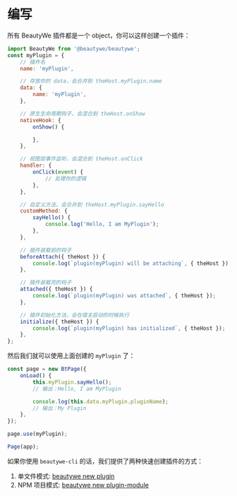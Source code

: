 # 编写

所有 BeautyWe 插件都是一个 object，你可以这样创建一个插件：

```javascript
import BeautyWe from '@beautywe/beautywe';
const myPlugin = {
    // 插件名
    name: 'myPlugin',

    // 存放你的 data，会合并到 theHost.myPlugin.name
    data: {
        name: 'myPlugin',
    },

    // 原生生命周期钩子，会混合到 theHost.onShow
    nativeHook: {
        onShow() {

        },
    },

    // 视图层事件监听，会混合到 theHost.onClick
    handler: {
        onClick(event) {
            // 处理你的逻辑
        },
    },

    // 自定义方法，会合并到 theHost.myPlugin.sayHello
    customMethod: {
        sayHello() {
            console.log('Hello, I am MyPlugin');
        },
    },

    // 插件装载前的钩子
    beforeAttach({ theHost }) {
        console.log(`plugin(myPlugin) will be attaching`, { theHost });
    },

    // 插件装载完的钩子
    attached({ theHost }) {
        console.log(`plugin(myPlugin) was attached`, { theHost });
    },

    // 插件初始化方法，会在宿主启动的时候执行
    initialize({ theHost }) {
        console.log(`plugin(myPlugin) has initialized`, { theHost });
    },
};
```

然后我们就可以使用上面创建的 `myPlugin` 了：

```javascript
const page = new BtPage({
    onLoad() {
        this.myPlugin.sayHello();
        // 输出：Hello, I am MyPlugin

        console.log(this.data.myPlugin.pluginName);
        // 输出：My Plugin
    },
});

page.use(myPlugin);

Page(app);
```

如果你使用 `beautywe-cli` 的话，我们提供了两种快速创建插件的方式：

1. 单文件模式: [beautywe new plugin](contents/cli.md#new-plugin)
2. NPM 项目模式: [beautywe new plugin-module](contents/cli.md#new-plugin-module)
